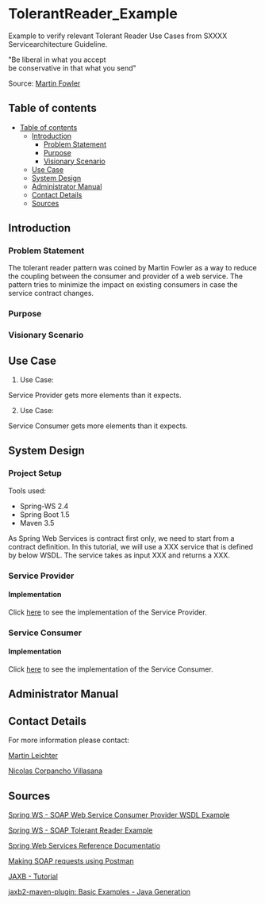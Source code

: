 ﻿# TolerantReader_Example

Example to verify relevant Tolerant Reader Use Cases from SXXXX Servicearchitecture Guideline.

"Be liberal in what you accept <br>
be conservative in that what you send"

Source: [Martin Fowler](https://martinfowler.com/bliki/TolerantReader.html)

## Table of contents

* [Table of contents](#table-of-contents)
  * [Introduction](#Introduction) 
    * [Problem Statement](#problem-statement) 
    * [Purpose](#purpose) 
    * [Visionary Scenario](#visionary-scenario)
  * [Use Case](#use-case)
  * [System Design](#system-design)
  * [Administrator Manual](#administrator-manual)
  * [Contact Details](#contact-details)
  * [Sources](#sources)
  
## Introduction

### Problem Statement

The tolerant reader pattern was coined by Martin Fowler as a way to reduce the coupling between the consumer and provider of a web service. 
The pattern tries to minimize the impact on existing consumers in case the service contract changes.

### Purpose



### Visionary Scenario

## Use Case

1. Use Case:

Service Provider gets more elements than it expects.

2. Use Case:

Service Consumer gets more elements than it expects.

## System Design

### Project Setup

Tools used:

* Spring-WS 2.4
* Spring Boot 1.5
* Maven 3.5

As Spring Web Services is contract first only, we need to start from a contract definition. 
In this tutorial, we will use a XXX service that is defined by below WSDL. 
The service takes as input XXX and returns a XXX.

### Service Provider

#### Implementation

Click [here](https://github.developer.allianz.io/AZDBusinessArchitecture/TolerantReader_Example/tree/master/java/Service%20Provider) to see the implementation of the Service Provider.

### Service Consumer

#### Implementation

Click [here](https://github.developer.allianz.io/AZDBusinessArchitecture/TolerantReader_Example/tree/master/java/Service%20Consumer) to see the implementation of the Service Consumer.

## Administrator Manual



## Contact Details

For more information please contact:

[Martin Leichter](https://github.developer.allianz.io/martin-leichter)

[Nicolas Corpancho Villasana](https://github.developer.allianz.io/nicolas-corpancho-villasana)

## Sources

[Spring WS - SOAP Web Service Consumer Provider WSDL Example](https://www.codenotfound.com/2016/10/spring-ws-soap-web-service-consumer-provider-wsdl-example.html)

[Spring WS - SOAP Tolerant Reader Example](https://www.codenotfound.com/2017/07/spring-ws-soap-tolerant-reader-example.html)

[Spring Web Services Reference Documentatio](https://docs.spring.io/spring-ws/docs/2.4.0.RELEASE/reference/htmlsingle/)

[Making SOAP requests using Postman](http://blog.getpostman.com/2014/08/22/making-soap-requests-using-postman/)

[JAXB - Tutorial](http://www.vogella.com/tutorials/JAXB/article.html)

[jaxb2-maven-plugin: Basic Examples - Java Generation](http://www.mojohaus.org/jaxb2-maven-plugin/Documentation/v2.2/example_xjc_basic.html)



